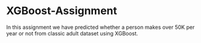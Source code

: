 # XGBoost-Assignment

In this assignment we have predicted whether a person makes over 50K per year or not from classic adult dataset using XGBoost.
